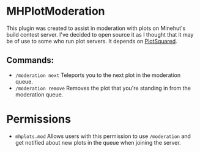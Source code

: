 # MHPlotModeration

This plugin was created to assist in moderation with plots on Minehut's build contest server. I've decided to open source it as I thought that it may be of use to some who run plot servers. It depends on [PlotSquared](https://www.spigotmc.org/resources/plotsquared-v7.77506/). 

## Commands:
- `/moderation next` Teleports you to the next plot in the moderation queue.
- `/moderation remove` Removes the plot that you're standing in from the moderation queue.

# Permissions
- `mhplots.mod` Allows users with this permission to use `/moderation` and get notified about new plots in the queue when joining the server.